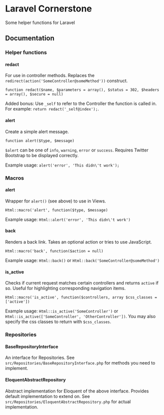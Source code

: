 # Laravel Cornerstone

Some helper functions for Laravel

## Documentation

### Helper functions

#### redact

For use in controller methods. Replaces the `redirect(action('SomeController@someMethod'))` construct.

`function redact($name, $parameters = array(), $status = 302, $headers = array(), $secure = null)`

Added bonus: Use `_self` to refer to the Controller the function is called in. For example: `return redact('_self@index');`.

#### alert

Create a simple alert message.

`function alert($type, $message)`

`$alert` can be one of `info`, `warning`, `error` or `success`. Requires Twitter Bootstrap to be displayed correctly.
  
Example usage: `alert('error', 'This didn\'t work');`


### Macros

#### alert

Wrapper for `alert()` (see above) to use in Views.

`Html::macro('alert', function($type, $message)`

Example usage: `Html::alert('error', 'This didn\'t work')`

#### back

Renders a back link. Takes an optional action or tries to use JavaScript.

`Html::macro('back', function($action = null)`

Example usage: `Html::back()` or `Html::back('SomeController@someMethod')`

#### is_active

Checks if current request matches certain controllers and returns `active` if so. Useful for highlighting corresponding navigation items.

`Html::macro('is_active', function($controllers, array $css_classes = ['active'])`

Example usage: `Html::is_active('SomeController')` or `Html::is_active(['SomeController', 'OtherController'])`. You may also specify the css classes to return with `$css_classes`.


### Repositories

#### BaseRepositoryInterface

An interface for Repositories. See `src/Repositories/BaseRepositoryInterface.php` for methods you need to implement.

#### EloquentAbstractRepository

Abstract implementation for Eloquent of the above interface. Provides default implementation to extend on. See `src/Repositories/EloquentAbstractRepository.php` for actual implementation.